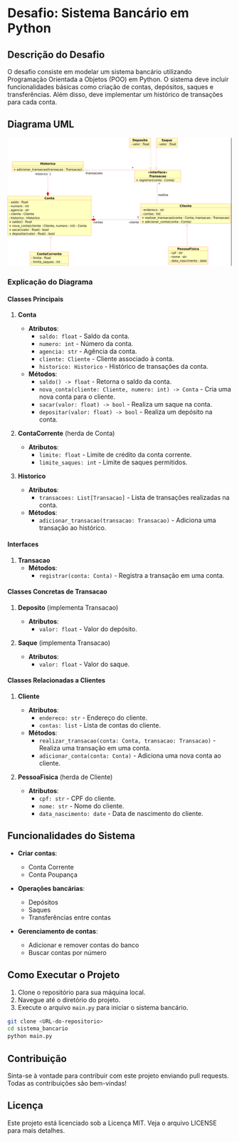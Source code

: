 # Desafio: Sistema Bancário em Python

## Descrição do Desafio

O desafio consiste em modelar um sistema bancário utilizando Programação Orientada a Objetos (POO) em Python. O sistema deve incluir funcionalidades básicas como criação de contas, depósitos, saques e transferências. Além disso, deve implementar um histórico de transações para cada conta.

## Diagrama UML

![Esquema do Desafio](Esquema_desafio.png)

### Explicação do Diagrama

#### Classes Principais

1. **Conta**
    - **Atributos**:
        - `saldo: float` - Saldo da conta.
        - `numero: int` - Número da conta.
        - `agencia: str` - Agência da conta.
        - `cliente: Cliente` - Cliente associado à conta.
        - `historico: Historico` - Histórico de transações da conta.
    - **Métodos**:
        - `saldo() -> float` - Retorna o saldo da conta.
        - `nova_conta(cliente: Cliente, numero: int) -> Conta` - Cria uma nova conta para o cliente.
        - `sacar(valor: float) -> bool` - Realiza um saque na conta.
        - `depositar(valor: float) -> bool` - Realiza um depósito na conta.

2. **ContaCorrente** (herda de Conta)
    - **Atributos**:
        - `limite: float` - Limite de crédito da conta corrente.
        - `limite_saques: int` - Limite de saques permitidos.

3. **Historico**
    - **Atributos**:
        - `transacoes: List[Transacao]` - Lista de transações realizadas na conta.
    - **Métodos**:
        - `adicionar_transacao(transacao: Transacao)` - Adiciona uma transação ao histórico.

#### Interfaces

1. **Transacao**
    - **Métodos**:
        - `registrar(conta: Conta)` - Registra a transação em uma conta.

#### Classes Concretas de Transacao

1. **Deposito** (implementa Transacao)
    - **Atributos**:
        - `valor: float` - Valor do depósito.

2. **Saque** (implementa Transacao)
    - **Atributos**:
        - `valor: float` - Valor do saque.

#### Classes Relacionadas a Clientes

1. **Cliente**
    - **Atributos**:
        - `endereco: str` - Endereço do cliente.
        - `contas: list` - Lista de contas do cliente.
    - **Métodos**:
        - `realizar_transacao(conta: Conta, transacao: Transacao)` - Realiza uma transação em uma conta.
        - `adicionar_conta(conta: Conta)` - Adiciona uma nova conta ao cliente.

2. **PessoaFisica** (herda de Cliente)
    - **Atributos**:
        - `cpf: str` - CPF do cliente.
        - `nome: str` - Nome do cliente.
        - `data_nascimento: date` - Data de nascimento do cliente.

## Funcionalidades do Sistema

- **Criar contas**:
  - Conta Corrente
  - Conta Poupança

- **Operações bancárias**:
  - Depósitos
  - Saques
  - Transferências entre contas

- **Gerenciamento de contas**:
  - Adicionar e remover contas do banco
  - Buscar contas por número

## Como Executar o Projeto

1. Clone o repositório para sua máquina local.
2. Navegue até o diretório do projeto.
3. Execute o arquivo `main.py` para iniciar o sistema bancário.



```bash
git clone <URL-do-repositorio>
cd sistema_bancario
python main.py
```
## Contribuição
Sinta-se à vontade para contribuir com este projeto enviando pull requests. Todas as contribuições são bem-vindas!

## Licença
Este projeto está licenciado sob a Licença MIT. Veja o arquivo LICENSE para mais detalhes.
